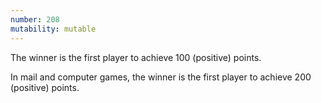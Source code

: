 ```yaml
---
number: 208
mutability: mutable
---
```


The winner is the first player to achieve 100 (positive) points.

In mail and computer games, the winner is the first player to achieve 200 (positive) points.


